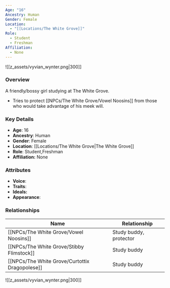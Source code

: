 ```yaml
---
Age: "16"
Ancestry: Human
Gender: Female
Location:
  - "[[Locations/The White Grove]]"
Role:
  - Student
  - Freshman
Affiliation:
  - None
---
```


![[z_assets/vyvian_wynter.png|300]]

### Overview
A friendly/bossy girl studying at The White Grove.

- Tries to protect [[NPCs/The White Grove/Vowel Noosins]] from those who would take advantage of his meek will.

### Key Details
- **Age**: 16
- **Ancestry**: Human
- **Gender**: Female
- **Location**: [[Locations/The White Grove\|The White Grove]]
- **Role**: Student,Freshman
- **Affiliation:** None

### Attributes
- **Voice**: 
- **Traits**: 
- **Ideals:** 
- **Appearance**:

### Relationships

| Name                      | Relationship           |
| ------------------------- | ---------------------- |
| [[NPCs/The White Grove/Vowel Noosins]]         | Study buddy, protector |
| [[NPCs/The White Grove/Stibby Flimstock]]      | Study buddy            |
| [[NPCs/The White Grove/Curtottix Dragopolese]] | Study buddy            |

![[z_assets/vyvian_wynter.png|300]]
